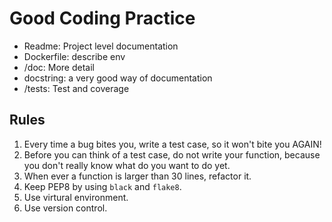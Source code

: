 # Good Coding Practice

- Readme: Project level documentation
- Dockerfile: describe env
- /doc: More detail
- docstring: a very good way of documentation
- /tests: Test and coverage

## Rules

1. Every time a bug bites you, write a test case, so it won't bite you AGAIN!
2. Before you can think of a test case, do not write your function, because you don't really know what do you want to do yet.
2. When ever a function is larger than 30 lines, refactor it.
3. Keep PEP8 by using `black` and `flake8`.
4. Use virtural environment.
5. Use version control.
